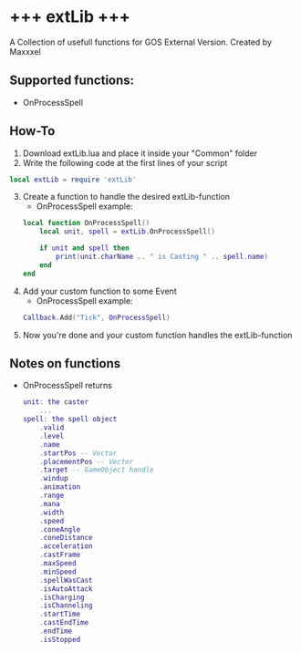 # +++ extLib +++
A Collection of usefull functions for GOS External Version.
Created by Maxxxel


## Supported functions:
- OnProcessSpell

## How-To
1. Download extLib.lua and place it inside your "Common" folder
2. Write the following code at the first lines of your script
```lua 
local extLib = require 'extLib'
```
3. Create a function to handle the desired extLib-function
	- OnProcessSpell example:
    ```lua
    local function OnProcessSpell()
		local unit, spell = extLib.OnProcessSpell()

		if unit and spell then
			print(unit.charName .. " is Casting " .. spell.name)
		end
	end
    ```
4. Add your custom function to some Event
	- OnProcessSpell example:
 	```lua
	Callback.Add("Tick", OnProcessSpell)
	```
5. Now you're done and your custom function handles the extLib-function

## Notes on functions
- OnProcessSpell
	returns
	```lua
	unit: the caster
		...
	spell: the spell object
		.valid
		.level
		.name
		.startPos -- Vector
		.placementPos -- Vector
		.target -- GameObject handle
		.windup
		.animation
		.range
		.mana
		.width
		.speed
		.coneAngle
		.coneDistance
		.acceleration
		.castFrame
		.maxSpeed
		.minSpeed
		.spellWasCast
		.isAutoAttack
		.isCharging
		.isChanneling
		.startTime
		.castEndTime
		.endTime
		.isStopped
	```

